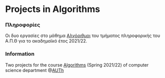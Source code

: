 # Projects in Algorithms

### Πληροφορίες 
Οι δυο εργασίες στο μάθημα [Αλγόριθμοι](https://elearning.auth.gr/course/view.php?id=9809) του τμήματος πληροφορικής του Α.Π.Θ για το ακαδημαϊκό έτος 2021/22. <br />

### Information
Two projects for the course [Algorithms](https://elearning.auth.gr/course/view.php?id=9809) (Spring 2021/22) of computer science department @[AUTh](https://www.auth.gr/en/)
